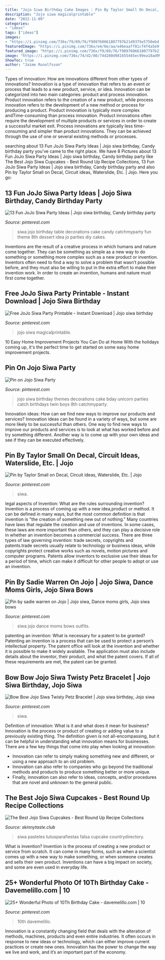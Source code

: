 ```yaml
---
title: "Jojo Siwa Birthday Cake Images : Pin By Taylor Small On Decal, Circuit Ideas, Waterslide, Etc."
description: "Jojo siwa magicalprintable"
date: "2022-11-09"
categories:
- "ideas"
tags: ["ideas"]
images:
- "https://i.pinimg.com/736x/f9/89/76/f989760661807797b21d9375e5750ebd.jpg"
featuredImage: "https://i.pinimg.com/736x/e4/6e/aa/e46eaaff81cf4f4a5e9fee63343667d0.jpg"
featured_image: "https://i.pinimg.com/736x/f9/89/76/f989760661807797b21d9375e5750ebd.jpg"
image: "https://i.pinimg.com/736x/74/d2/80/74d280d981655445ec99ea18ad996916.jpg"
ShowToc: true
author: "Jaime Runolfsson"
---
```



Types of innovation: How are innovations different from other types of innovations?
Innovation is a type of innovation that refers to an event or process that leads to a new product, service, or idea. Innovation can be categorized into two main categories: product and process innovation. Product innovation refers to the creation of a new product, while process innovation refers to the development of a new method or process for producing a product. 
Product innovation is typically more complex andTime-consuming than process innovation. Product innovations often require the development of multiple products or services in order to create a successful market exit. Process innovations are typically less time-consuming and simpler than product innovations. They can be achieved through the use of one or several existing methods or processes.

	

		
searching about 13 Fun JoJo Siwa Party Ideas | Jojo siwa birthday, Candy birthday party you've came to the right place. We have 8 Pictures about 13 Fun JoJo Siwa Party Ideas | Jojo siwa birthday, Candy birthday party like The Best Jojo Siwa Cupcakes - Best Round Up Recipe Collections, 13 Fun JoJo Siwa Party Ideas | Jojo siwa birthday, Candy birthday party and also Pin by Taylor Small on Decal, Circuit ideas, Waterslide, Etc. | Jojo. Here you go:
		
    
## 13 Fun JoJo Siwa Party Ideas | Jojo Siwa Birthday, Candy Birthday Party

<img loading=lazy src="https://i.pinimg.com/736x/e4/6e/aa/e46eaaff81cf4f4a5e9fee63343667d0.jpg" onerror="this.onerror=null;this.src='https://tse2.mm.bing.net/th?id=OIP.HwzYc8tuD1eQNQFw89WGOQHaLE&amp;pid=15.1';" alt="13 Fun JoJo Siwa Party Ideas | Jojo siwa birthday, Candy birthday party">

_Source: pinterest.com_

>siwa jojo birthday table decorations cake candy catchmyparty fun theme 8th dessert idea jo parties diy cakes. 

	

Inventions are the result of a creative process in which humans and nature come together. They can be something as simple as a new way to do something or something more complex such as a new product or invention. Inventors often need to find a way to solve a problem that wasn’t possible before, and they must also be willing to put in the extra effort to make their invention work. In order to create an invention, humans and nature must first come together.

    
## Free JoJo Siwa Party Printable - Instant Download | Jojo Siwa Birthday

<img loading=lazy src="https://i.pinimg.com/736x/5b/dc/26/5bdc26e4516cfe1278189e514709bb49.jpg" onerror="this.onerror=null;this.src='https://tse4.mm.bing.net/th?id=OIP.lBfP5MWGUN2fZNK7U_XzpAHaMs&amp;pid=15.1';" alt="Free JoJo Siwa Party Printable - Instant Download | Jojo siwa birthday">

_Source: pinterest.com_

>jojo siwa magicalprintable. 

	

10 Easy Home Improvement Projects You Can Do at Home
With the holidays coming up, it's the perfect time to get started on some easy home improvement projects.

    
## Pin On Jojo Siwa Party

<img loading=lazy src="https://i.pinimg.com/736x/f9/89/76/f989760661807797b21d9375e5750ebd.jpg" onerror="this.onerror=null;this.src='https://tse2.mm.bing.net/th?id=OIP.0JumnmeijmvU6qElKL1tmAHaJ3&amp;pid=15.1';" alt="Pin on Jojo Siwa Party">

_Source: pinterest.com_

>jojo siwa birthday themes decorations cake bday unicorn parties catch birthdays twin boys 8th catchmyparty. 

	

Innovation ideas: How can we find new ways to improve our products and services?
Innovation ideas can be found in a variety of ways, but some are more likely to be successful than others. One way to find new ways to improve our products and services is to look at what has worked before and try something different. Another way is to come up with your own ideas and see if they can be executed effectively.

    
## Pin By Taylor Small On Decal, Circuit Ideas, Waterslide, Etc. | Jojo

<img loading=lazy src="https://i.pinimg.com/736x/bf/1f/79/bf1f79e3f7cf60784322cda987e0db2e.jpg" onerror="this.onerror=null;this.src='https://tse2.mm.bing.net/th?id=OIP.UNAvK-zcwGNmu4ekSzZz3AHaF5&amp;pid=15.1';" alt="Pin by Taylor Small on Decal, Circuit ideas, Waterslide, Etc. | Jojo">

_Source: pinterest.com_

>siwa. 

	

legal aspects of Invention: What are the rules surrounding invention?
Invention is a process of coming up with a new idea,product or method. It can be defined in many ways, but the most common definition is that invention is "the creation of something new out of nothing." Many countries have laws that regulate the creation and use of inventions. In some cases, these laws are more important than others, and they can play a decisive role in whether an invention becomes a commercial success.
There are three types of law governing invention: trade secrets, copyrights and patents.trade secrets usually relate to technology or business ideas, while copyrights protect creative works such as novels, motion pictures and computer programs. Patents allow inventors to exclusive use their ideas for a period of time, which can make it difficult for other people to adopt or use an invention.

    
## Pin By Sadie Warren On Jojo | Jojo Siwa, Dance Moms Girls, Jojo Siwa Bows

<img loading=lazy src="https://i.pinimg.com/736x/75/33/9b/75339b3ec55a66494ba0fcd1bc3642bd--jojo-siwa-celebrities.jpg" onerror="this.onerror=null;this.src='https://tse4.mm.bing.net/th?id=OIP.7KVMVmeeq7FiEf71scNuRAHaLH&amp;pid=15.1';" alt="Pin by sadie warren on Jojo | Jojo siwa, Dance moms girls, Jojo siwa bows">

_Source: pinterest.com_

>siwa jojo dance moms bows outfits. 

	

patenting an invention: What is necessary for a patent to be granted?
Patenting an invention is a process that can be used to protect a person’s intellectual property. The patent office will look at the invention and whether it is possible to make it widely available. The application must also include details about the inventor, their product, and what the patent covers. If all of these requirements are met, the patent can be granted.

    
## Bow Bow Jojo Siwa Twisty Petz Bracelet | Jojo Siwa Birthday, Jojo Siwa

<img loading=lazy src="https://i.pinimg.com/736x/74/d2/80/74d280d981655445ec99ea18ad996916.jpg" onerror="this.onerror=null;this.src='https://tse1.mm.bing.net/th?id=OIP.5EBYeggV2Zc865Y9tCQncgHaJ3&amp;pid=15.1';" alt="Bow Bow Jojo Siwa Twisty Petz Bracelet | Jojo siwa birthday, Jojo siwa">

_Source: pinterest.com_

>siwa. 

	

Definition of innovation: What is it and what does it mean for business?
Innovation is the process or product of creating or adding value to a previously existing thing. The definition given is not all-encompassing, but it can be helpful in understanding what innovation means for businesses. 
There are a few key things that come into play when looking at innovation: 
- Innovation can refer to simply making something new and different, or using a new approach to an old problem. 
- Innovation can also refer to companies who go beyond the traditional methods and products to produce something better or more unique. 
- Finally, innovation can also refer to ideas, concepts, and/or procedures that are novel and unknown to the general public.

    
## The Best Jojo Siwa Cupcakes - Best Round Up Recipe Collections

<img loading=lazy src="https://skinnytaste.club/wp-content/uploads/2019/09/jojo-siwa-cupcakes-fresh-the-25-best-jojo-siwa-birthday-ideas-on-pinterest-of-jojo-siwa-cupcakes.jpg" onerror="this.onerror=null;this.src='https://tse1.mm.bing.net/th?id=OIP.91eP19CAcl4SqEnzgJy3AAHaNL&amp;pid=15.1';" alt="The Best Jojo Siwa Cupcakes - Best Round Up Recipe Collections">

_Source: skinnytaste.club_

>siwa pasteles tutusparafiestas falsa cupcake countrydirectory. 

	

What is invention?
Invention is the process of creating a new product or service from scratch. It can come in many forms, such as when a scientist comes up with a new way to make something, or when someone creates and sells their own product. Inventions can have a big impact on society, and some are even used in everyday life.

    
## 25+ Wonderful Photo Of 10Th Birthday Cake - Davemelillo.com | 10

<img loading=lazy src="https://i.pinimg.com/originals/09/72/6d/09726d24d08a0ba533159c41dd2521e8.jpg" onerror="this.onerror=null;this.src='https://tse2.mm.bing.net/th?id=OIP.MQisplS93ytDUKymL9oIOQHaLm&amp;pid=15.1';" alt="25+ Wonderful Photo of 10Th Birthday Cake - davemelillo.com | 10">

_Source: pinterest.com_

>10th davemelillo. 

	

Innovation is a constantly changing field that deals with the alteration of methods, machines, products and even entire industries. It often occurs in response to new ideas or technology, which can either improve current practices or create new ones. Innovation has the power to change the way we live and work, and it’s an important part of the economy.


